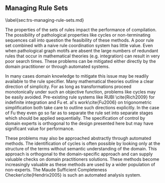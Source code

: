 
Managing Rule Sets
------------------

\label{sec:trs-managing-rule-sets.md}

The properties of the sets of rules impact the performance of compilation.  The possibility of pathological properties like cycles or non-terminating sequences call into question the feasibility of these methods.  A poor rule set combined with a naive rule coordination system has little value.  Even when pathological graph motifs are absent the large numbers of redundant rules that occur in mathematical theories (e.g. integration) can result in very poor search times.  These problems can be mitigated either directly by the domain practitioner or through automated systems.

In many cases domain knowledge to mitigate this issue may be readily available to the rule specifier.  Many mathematical theories outline a clear direction of simplicity.  For as long as transformations proceed monotonically under such an objective function, problems like cycles may be easily avoided.  Pre-existing rule systems like RUBI \cite{Rich2009} for indefinite integration and Fu et. al's work\cite{Fu2006} on trigonometric simplification both take care to outline such directions explicitly.  In the case of Fu they even go so far as to separate the rule set into separate stages which should be applied sequentially.  The specification of control by domain experts is orthogonal to the design presented here but may have significant value for performance.

These problems may also be approached abstractly through automated methods.  The identification of cycles is often possible by looking only at the structure of the terms without semantic understanding of the domain.  This approach is orthogonal to the domain-specific approach and can supply valuable checks on domain practitioners solutions.  These methods become increasingly valuable as these methods are used by a wider population of non-experts.  The Maude Sufficient Completeness Checker\cite{Hendrix2005} is such an automated analysis system.
